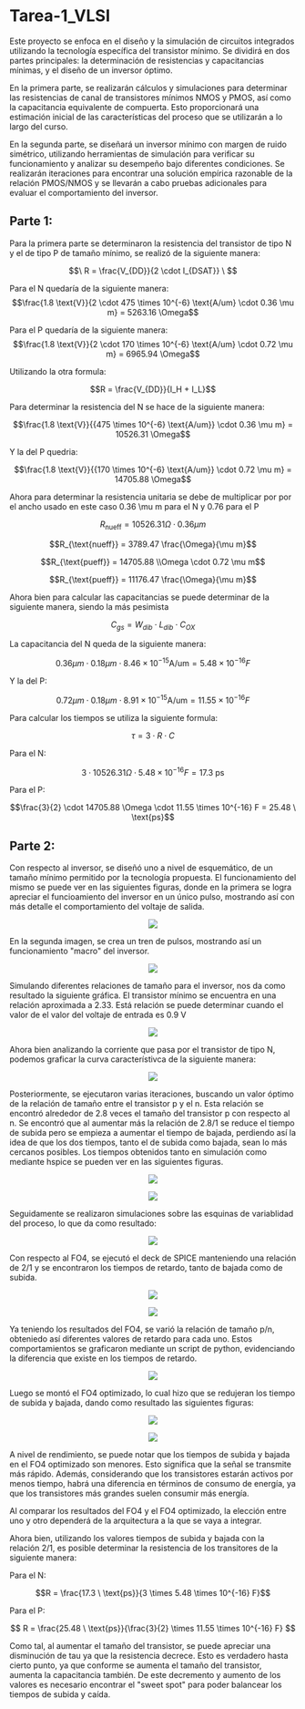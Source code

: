 # Tarea-1_VLSI
Este proyecto se enfoca en el diseño y la simulación de circuitos integrados utilizando la tecnología específica del transistor mínimo. Se dividirá en dos partes principales: la determinación de resistencias y capacitancias mínimas, y el diseño de un inversor óptimo.

En la primera parte, se realizarán cálculos y simulaciones para determinar las resistencias de canal de transistores mínimos NMOS y PMOS, así como la capacitancia equivalente de compuerta. Esto proporcionará una estimación inicial de las características del proceso que se utilizarán a lo largo del curso.

En la segunda parte, se diseñará un inversor mínimo con margen de ruido simétrico, utilizando herramientas de simulación para verificar su funcionamiento y analizar su desempeño bajo diferentes condiciones. Se realizarán iteraciones para encontrar una solución empírica razonable de la relación PMOS/NMOS y se llevarán a cabo pruebas adicionales para evaluar el comportamiento del inversor.

## Parte 1:
Para la primera parte se determinaron la resistencia del transistor de tipo N y el de tipo P de tamaño mínimo, se realizó de la siguiente manera:

$$\ R = \frac{V_{DD}}{2 \cdot I_{DSAT}} \ $$ 

Para el N quedaría de la siguiente manera:
$$\frac{1.8 \text{V}}{2 \cdot 475 \times 10^{-6} \text{A/um} \cdot 0.36 \mu m} = 5263.16  \Omega$$


Para el P quedaría de la siguiente manera:
$$\frac{1.8 \text{V}}{2 \cdot 170 \times 10^{-6} \text{A/um} \cdot 0.72 \mu m} = 6965.94  \Omega$$

Utilizando la otra formula:

$$R = \frac{V_{DD}}{I_H + I_L}$$

Para determinar la resistencia del N se hace de la siguiente manera:

$$\frac{1.8 \text{V}}{{475 \times 10^{-6} \text{A/um}} \cdot 0.36 \mu m}  = 10526.31 \Omega$$

Y la del P quedria:

$$\frac{1.8 \text{V}}{{170 \times 10^{-6} \text{A/um}} \cdot 0.72 \mu m} = 14705.88 \Omega$$

Ahora para determinar la resistencia unitaria se debe de multiplicar por por el ancho usado en este caso 0.36 \mu m para el N y 0.76 para el P 

$$R_{\text{nueff}} = 10526.31 \Omega \cdot 0.36 \mu m$$

$$R_{\text{nueff}} = 3789.47 \frac{\Omega}{\mu m}$$

$$R_{\text{pueff}} = 14705.88 \\Omega \cdot 0.72 \mu m$$

$$R_{\text{pueff}} = 11176.47 \frac{\Omega}{\mu m}$$

Ahora bien para calcular las capacitancias se puede determinar de la siguiente manera, siendo la más pesimista

$$C_{gs} = W_{dib} \cdot L_{dib} \cdot C_{OX}$$

La capacitancia del N queda de la siguiente manera:

$$0.36 \mu m \cdot 0.18 \mu m \cdot 8.46 \times 10^{-15} \text{A/um} = 5.48 \times 10^{-16} F $$

Y la del P:

$$0.72 \mu m \cdot 0.18 \mu m \cdot 8.91 \times 10^{-15} \text{A/um} = 11.55 \times 10^{-16} F $$

Para calcular los tiempos se utiliza la siguiente formula:

$$\tau = 3 \cdot R \cdot C$$

Para el N:

$$3 \cdot 10526.31 \Omega \cdot 5.48 \times 10^{-16} F = 17.3 \ \text{ps}$$

Para el P:

$$\frac{3}{2} \cdot 14705.88 \Omega \cdot 11.55 \times 10^{-16} F = 25.48 \ \text{ps}$$

## Parte 2:
Con respecto al inversor, se diseñó uno a nivel de esquemático, de un tamaño mínimo permitido por la tecnología propuesta. El funcionamiento del mismo se puede ver en las siguientes figuras, donde en la primera se logra apreciar el funcioamiento del inversor en un único pulso, mostrando así con más detalle el comportamiento del voltaje de salida.

<p align="center">
    <img src="https://github.com/Rmarino25/Tarea-1_VLSI/assets/110320407/40297304-6ed0-4d2c-b9e2-d01c9d4f35ec"/>
</p>

En la segunda imagen, se crea un tren de pulsos, mostrando así un funcionamiento "macro" del inversor.

<p align="center">
    <img src="https://github.com/Rmarino25/Tarea-1_VLSI/assets/110320407/dd250a39-cf4c-4e9f-8a62-de82065af6fb"/>
</p>

Simulando diferentes relaciones de tamaño para el inversor, nos da como resultado la siguiente gráfica. El transistor mínimo se encuentra en una relación aproximada a 2.33. Está relación se puede determinar cuando el valor de el valor del voltaje de entrada es 0.9 V

<p align="center">
    <img src="https://github.com/Rmarino25/Tarea-1_VLSI/assets/110353604/c47cd2d0-0b19-4d9b-a5d7-a9a9ca81e244"/>
</p>

Ahora bien analizando la corriente que pasa por el transistor de tipo N, podemos graficar la curva característivca de la siguiente manera:

<p align="center">
    <img src="https://github.com/Rmarino25/Tarea-1_VLSI/assets/110353604/ce6679be-bba1-4808-a52b-e00c02c8c602"/>
</p>

Posteriormente, se ejecutaron varias iteraciones, buscando un valor óptimo de la relación de tamaño entre el transistor p y el n. Esta relación se encontró alrededor de 2.8 veces el tamaño del transistor p con respecto al n. Se encontró que al aumentar más la relación de 2.8/1 se reduce el tiempo de subida pero se empieza a aumentar el tiempo de bajada, perdiendo así la idea de que los dos tiempos, tanto el de subida como bajada, sean lo más cercanos posibles. Los tiempos obtenidos tanto en simulación como mediante hspice se pueden ver en las siguientes figuras.

<p align="center">
    <img src="https://github.com/Rmarino25/Tarea-1_VLSI/assets/110353604/e6717942-4686-4721-abf2-05574fdafb7f"/>
</p>

<p align="center">
    <img src="https://github.com/Rmarino25/Tarea-1_VLSI/assets/110353604/23586a26-13ae-43c6-a159-c6e4515e38a5"/>
</p>

Seguidamente se realizaron simulaciones sobre las esquinas de variablidad del proceso, lo que da como resultado:

<p align="center">
    <img src="https://github.com/Rmarino25/Tarea-1_VLSI/assets/110353604/1b8097d0-ea03-4b01-83b5-7b8c68e0bf30"/>
</p>

Con respecto al FO4, se ejecutó el deck de SPICE manteniendo una relación de 2/1 y se encontraron los tiempos de retardo, tanto de bajada como de subida.

<p align="center">
    <img src="https://github.com/Rmarino25/Tarea-1_VLSI/assets/110353604/106a434e-62ee-4127-9a83-b03fb425d542"/>
</p>

<p align="center">
    <img src="https://github.com/Rmarino25/Tarea-1_VLSI/assets/110353604/49985f53-6395-4357-88d4-588aaf9d1d0d"/>
</p>

 Ya teniendo los resultados del FO4, se varió la relación de tamaño p/n, obteniedo así diferentes valores de retardo para cada uno. Estos comportamientos se graficaron mediante un script de python, evidenciando la diferencia que existe en los tiempos de retardo.

<p align="center">
    <img src="https://github.com/Rmarino25/Tarea-1_VLSI/assets/110320407/3c271f1d-368f-4707-8a12-c6a5449f3967"/>
</p>

Luego se montó el FO4 optimizado, lo cual hizo que se redujeran los tiempo de subida y bajada, dando como resultado las siguientes figuras:

<p align="center">
    <img src="https://github.com/Rmarino25/Tarea-1_VLSI/assets/110353604/983c4f64-87e3-4cb4-853f-84b6a9fe7dbf"/>
</p>

<p align="center">
    <img src="https://github.com/Rmarino25/Tarea-1_VLSI/assets/110353604/4f2b4426-d4a3-4139-880d-ae37fb767024"/>
</p>

A nivel de rendimiento, se puede notar que los tiempos de subida y bajada en el FO4 optimizado son menores. Esto significa que la señal se transmite más rápido. Además, considerando que los transistores estarán activos por menos tiempo, habrá una diferencia en términos de consumo de energía, ya que los transistores más grandes suelen consumir más energía.

Al comparar los resultados del FO4 y el FO4 optimizado, la elección entre uno y otro dependerá de la arquitectura a la que se vaya a integrar.

Ahora bien, utilizando los valores tiempos de subida y bajada con la relación 2/1, es posible determinar la resistencia de los transitores de la siguiente manera:

Para el N:

$$R = \frac{17.3 \ \text{ps}}{3 \times 5.48 \times 10^{-16} F}$$

Para el P:

$$ R = \frac{25.48 \ \text{ps}}{\frac{3}{2} \times 11.55 \times 10^{-16} F} $$

Como tal, al aumentar el tamaño del transistor, se puede apreciar una disminución de tau ya que la resistencia decrece. Esto es verdadero hasta cierto punto, ya que conforme se aumenta el tamaño del transistor, aumenta la capacitancia también. De este decremento y aumento de los valores es necesario encontrar el "sweet spot" para poder balancear los tiempos de subida y caída.

